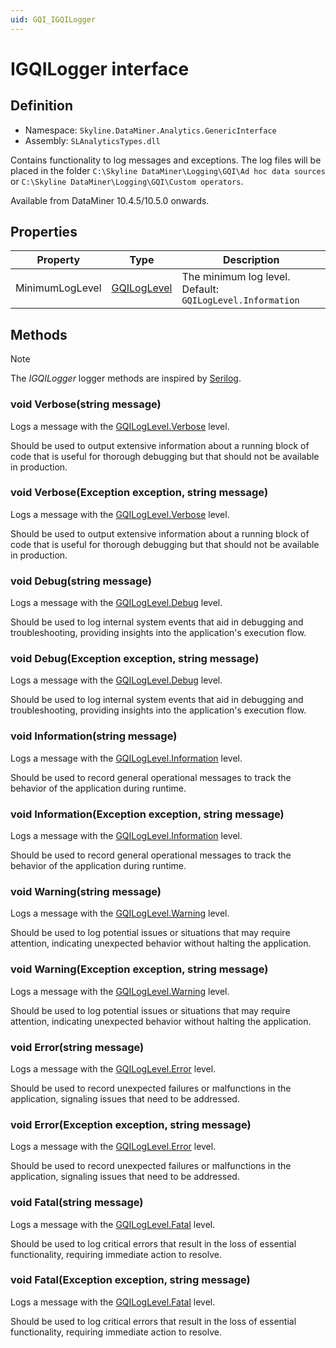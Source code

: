 ```yaml
---
uid: GQI_IGQILogger
---
```


# IGQILogger interface

## Definition

- Namespace: `Skyline.DataMiner.Analytics.GenericInterface`
- Assembly: `SLAnalyticsTypes.dll`

Contains functionality to log messages and exceptions. The log files will be placed in the folder `C:\Skyline DataMiner\Logging\GQI\Ad hoc data sources` or `C:\Skyline DataMiner\Logging\GQI\Custom operators`.

Available from DataMiner 10.4.5/10.5.0 onwards.<!-- RN 39043 -->

## Properties

| Property | Type | Description |
|----------|------|-------------|
| MinimumLogLevel | [GQILogLevel](xref:GQI_GQILogLevel) | The minimum log level. Default: `GQILogLevel.Information` |

## Methods

> [!NOTE]
> The *IGQILogger* logger methods are inspired by [Serilog](https://github.com/serilog/serilog).

### void Verbose(string message)

Logs a message with the [GQILogLevel.Verbose](xref:GQI_GQILogLevel) level.

Should be used to output extensive information about a running block of code that is useful for thorough debugging but that should not be available in production.

### void Verbose(Exception exception, string message)

Logs a message with the [GQILogLevel.Verbose](xref:GQI_GQILogLevel) level.

Should be used to output extensive information about a running block of code that is useful for thorough debugging but that should not be available in production.

### void Debug(string message)

Logs a message with the [GQILogLevel.Debug](xref:GQI_GQILogLevel) level.

Should be used to log internal system events that aid in debugging and troubleshooting, providing insights into the application's execution flow.

### void Debug(Exception exception, string message)

Logs a message with the [GQILogLevel.Debug](xref:GQI_GQILogLevel) level.

Should be used to log internal system events that aid in debugging and troubleshooting, providing insights into the application's execution flow.

### void Information(string message)

Logs a message with the [GQILogLevel.Information](xref:GQI_GQILogLevel) level.

Should be used to record general operational messages to track the behavior of the application during runtime.

### void Information(Exception exception, string message)

Logs a message with the [GQILogLevel.Information](xref:GQI_GQILogLevel) level.

Should be used to record general operational messages to track the behavior of the application during runtime.

### void Warning(string message)

Logs a message with the [GQILogLevel.Warning](xref:GQI_GQILogLevel) level.

Should be used to log potential issues or situations that may require attention, indicating unexpected behavior without halting the application.

### void Warning(Exception exception, string message)

Logs a message with the [GQILogLevel.Warning](xref:GQI_GQILogLevel) level.

Should be used to log potential issues or situations that may require attention, indicating unexpected behavior without halting the application.

### void Error(string message)

Logs a message with the [GQILogLevel.Error](xref:GQI_GQILogLevel) level.

Should be used to record unexpected failures or malfunctions in the application, signaling issues that need to be addressed.

### void Error(Exception exception, string message)

Logs a message with the [GQILogLevel.Error](xref:GQI_GQILogLevel) level.

Should be used to record unexpected failures or malfunctions in the application, signaling issues that need to be addressed.

### void Fatal(string message)

Logs a message with the [GQILogLevel.Fatal](xref:GQI_GQILogLevel) level.

Should be used to log critical errors that result in the loss of essential functionality, requiring immediate action to resolve.

### void Fatal(Exception exception, string message)

Logs a message with the [GQILogLevel.Fatal](xref:GQI_GQILogLevel) level.

Should be used to log critical errors that result in the loss of essential functionality, requiring immediate action to resolve.
